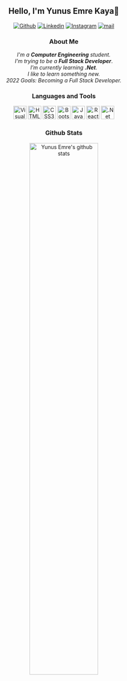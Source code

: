 <div align="center" > 

## Hello, I'm Yunus Emre Kaya👋

[![Github](https://img.shields.io/badge/-Github-121212?style=flat&logo=Github&logoColor=white)](https://github.com/yemrekayaa) [![Linkedin](https://img.shields.io/badge/-LinkedIn-121212?style=flat&logo=Linkedin&logoColor=white)](https://www.linkedin.com/in/yemrekayaa/) [![Instagram](https://img.shields.io/badge/-Instagram-121212?style=flat&logo=instagram&logoColor=white)](https://www.instagram.com/yemrekayaa) [![mail](https://img.shields.io/badge/-Mail-121212?style=flat&logo=gmail&logoColor=white)](mailto:yemrekayatr@gmail.com)


### __About Me__

_I'm a_ ___Computer Engineering___ _student._<br>
_I'm trying to be a_ ___Full Stack Developer___.<br>
_I’m currently learning_ ___.Net___.<br>
_I like to learn something new._<br>
_2022 Goals: Becoming a Full Stack Developer._
  


### Languages and Tools

<img alt="Visual Studio Code" width="35" src="https://www.vectorlogo.zone/logos/visualstudio_code/visualstudio_code-icon.svg"/> <img alt="HTML5" width="35" src="https://www.vectorlogo.zone/logos/w3_html5/w3_html5-icon.svg"/> <img alt="CSS3" width="35" src="https://www.vectorlogo.zone/logos/w3_css/w3_css-icon.svg"/> <img alt="Bootstrap" width="35" src="https://www.vectorlogo.zone/logos/getbootstrap/getbootstrap-icon.svg"/> <img alt="JavaScript" width="35" src="https://www.vectorlogo.zone/logos/javascript/javascript-icon.svg"/> <img alt="React" width="35" src="https://www.vectorlogo.zone/logos/reactjs/reactjs-icon.svg"/> <img alt=".Net" width="35" src="https://www.vectorlogo.zone/logos/dotnet/dotnet-icon.svg"/>

<!-- <img alt="Git" width="35" src="https://www.vectorlogo.zone/logos/git-scm/git-scm-icon.svg"/>
<img alt="Github" width="35" src="https://www.vectorlogo.zone/logos/github/github-tile.svg"/> -->

### Github Stats

<img width="60%" alt="Yunus Emre's github stats" src="https://github-readme-stats.vercel.app/api?username=yemrekayaa&&show_icons=true&include_all_commits=true&theme=dark" />
  </div>
